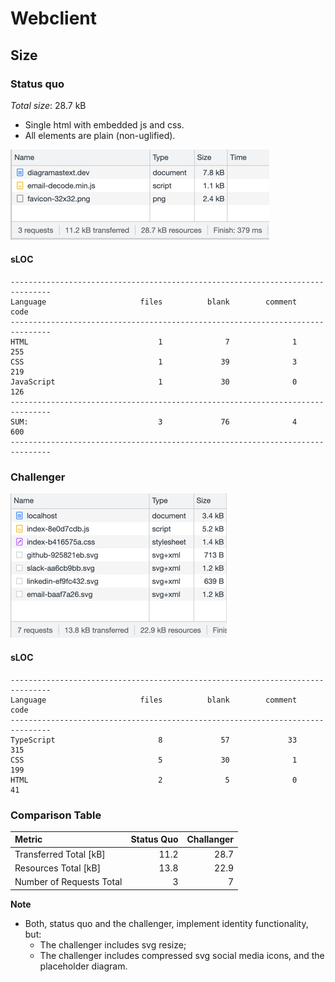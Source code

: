 # Webclient

## Size

### Status quo

_Total size_: 28.7 kB

- Single html with embedded js and css. 
- All elements are plain (non-uglified).

![status-quo.png](status-quo.png)

#### sLOC

```commandline
-------------------------------------------------------------------------------
Language                     files          blank        comment           code
-------------------------------------------------------------------------------
HTML                             1              7              1            255
CSS                              1             39              3            219
JavaScript                       1             30              0            126
-------------------------------------------------------------------------------
SUM:                             3             76              4            600
-------------------------------------------------------------------------------
```

### Challenger

![challenger.png](challenger.png)

#### sLOC

```commandline
-------------------------------------------------------------------------------
Language                     files          blank        comment           code
-------------------------------------------------------------------------------
TypeScript                       8             57             33            315
CSS                              5             30              1            199
HTML                             2              5              0             41
```

### Comparison Table

| Metric                   | Status Quo | Challanger |
|:-------------------------|-----------:|-----------:|
| Transferred Total [kB]   |       11.2 |       28.7 |
| Resources Total [kB]     |       13.8 |       22.9 |
| Number of Requests Total |          3 |          7 |

**Note** 

- Both, status quo and the challenger, implement identity functionality, but:
  - The challenger includes svg resize;
  - The challenger includes compressed svg social media icons, and the placeholder diagram.
